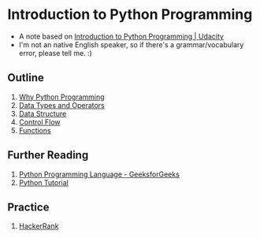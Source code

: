 # Introduction to Python Programming

- A note based on [Introduction to Python Programming | Udacity](https://www.udacity.com/course/introduction-to-python--ud1110)
- I'm not an native English speaker, so if there's a grammar/vocabulary error, please tell me. :)

## Outline

1. [Why Python Programming](L1_why_python_programming/README.md)
2. [Data Types and Operators](L2_data_types_and_operators/README.md)
3. [Data Structure](L3_data_structure/README.md)
4. [Control Flow](L4_control_flow/README.md)
5. [Functions](L5_functions/README.md)

## Further Reading

1. [Python Programming Language - GeeksforGeeks](https://www.geeksforgeeks.org/python-programming-language/)
2. [Python Tutorial](https://www.w3schools.com/python/default.asp)

## Practice

1. [HackerRank](https://www.hackerrank.com/)
